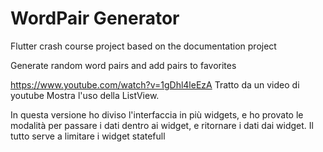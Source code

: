 # WordPair Generator

Flutter crash course project based on the documentation project

Generate random word pairs and add pairs to favorites

https://www.youtube.com/watch?v=1gDhl4leEzA
Tratto da un video di youtube
Mostra l'uso della ListView.

In questa versione ho diviso l'interfaccia in più widgets,
e ho provato le modalità per passare i dati dentro ai widget,
e ritornare i dati dai widget.
Il tutto serve a limitare i widget statefull